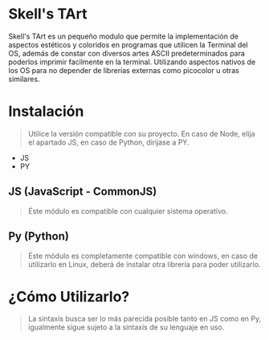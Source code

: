 # Skell's TArt
Skell's TArt es un pequeño modulo que permite la implementación de aspectos estéticos y coloridos en programas que utilicen la Terminal del OS, además de constar con diversos artes ASCII predeterminados para poderlos imprimir facilmente en la terminal. Utilizando aspectos nativos de los OS para no depender de librerías externas como picocolor u otras similares.
# Instalación
> Utilice la versión compatible con su proyecto. En caso de Node, elija el apartado JS, en caso de Python, dirijase a PY.
- JS
- PY
## JS (JavaScript - CommonJS)
> Éste módulo es compatible con cualquier sistema operativo.
## Py (Python)
> Éste módulo es completamente compatible con windows, en caso de utilizarlo en Linux, deberá de instalar otra librería para poder utilizarlo.
# ¿Cómo Utilizarlo?
> La sintaxis busca ser lo más parecida posible tanto en JS como en Py, igualmente sigue sujeto a la sintaxís de su lenguaje en uso.
